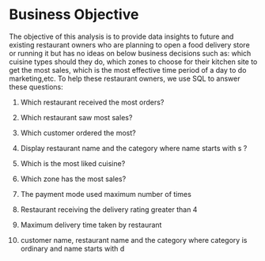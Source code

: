 # Business Objective

The objective of this analysis is to provide data insights to future and existing restaurant owners who are planning to open a food delivery store or running it but has no ideas on below business decisions such as: which cuisine types should they do, which zones to choose for their kitchen site to get the most sales, which is the most effective time period of a day to do marketing,etc. To help these restaurant owners, we use SQL to answer these questions:

1) Which restaurant received the most orders?

2) Which restaurant saw most sales?

3) Which customer ordered the most?

4) Display restaurant name and the category where name starts with s ?

 5) Which is the most liked cuisine?
 
 6) Which zone has the most sales?
 
 7) The payment mode used maximum number of times
  
 8) Restaurant receiving the delivery rating greater than 4
 
 9) Maximum delivery time taken by restaurant
 
 10) customer name, restaurant name and the category where category is ordinary and name starts with d 
 
 
